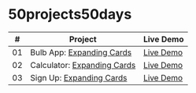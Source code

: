 # 50projects50days



|  #  | Project                                                                                                                     | Live Demo                                                                         |
| :-: | --------------------------------------------------------------------------------------------------------------------------- | --------------------------------------------------------------------------------- |
| 01  | Bulb App: [Expanding Cards](https://github.com/JaveriyaSaleem/bulb-app)                             | [Live Demo](https://javeriyasaleem.github.io/bulb-app/)             |
| 02  | Calculator: [Expanding Cards](https://github.com/JaveriyaSaleem/calculator)                             | [Live Demo](https://javeriyasaleem.github.io/calculator/)             |
| 03  | Sign Up: [Expanding Cards](https://github.com/JaveriyaSaleem/Signup)                             | [Live Demo](https://javeriyasaleem.github.io/Signup/)             |



